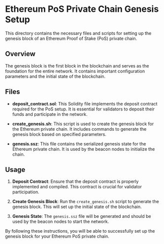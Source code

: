 # Ethereum PoS Private Chain Genesis Setup

This directory contains the necessary files and scripts for setting up the genesis block of an Ethereum Proof of Stake (PoS) private chain. 

## Overview

The genesis block is the first block in the blockchain and serves as the foundation for the entire network. It contains important configuration parameters and the initial state of the blockchain.

## Files

- **deposit_contract.sol**: This Solidity file implements the deposit contract required for the PoS setup. It is essential for validators to deposit their funds and participate in the network.

- **create_genesis.sh**: This script is used to create the genesis block for the Ethereum private chain. It includes commands to generate the genesis block based on specified parameters.

- **genesis.ssz**: This file contains the serialized genesis state for the Ethereum private chain. It is used by the beacon nodes to initialize the chain.

## Usage

1. **Deposit Contract**: Ensure that the deposit contract is properly implemented and compiled. This contract is crucial for validator participation.

2. **Create Genesis Block**: Run the `create_genesis.sh` script to generate the genesis block. This will set up the initial state of the blockchain.

3. **Genesis State**: The `genesis.ssz` file will be generated and should be used by the beacon nodes to start the network.

By following these instructions, you will be able to successfully set up the genesis block for your Ethereum PoS private chain.